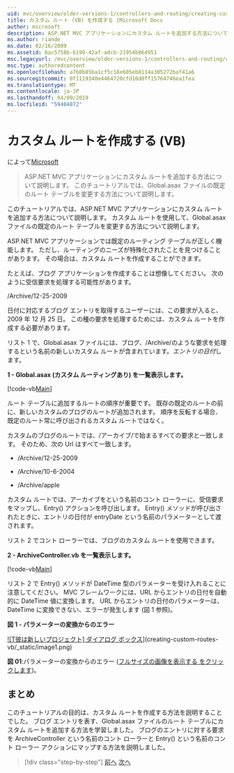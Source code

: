 ```yaml
---
uid: mvc/overview/older-versions-1/controllers-and-routing/creating-custom-routes-vb
title: カスタム ルート (VB) を作成する |Microsoft Docs
author: microsoft
description: ASP.NET MVC アプリケーションにカスタム ルートを追加する方法について説明します。 このチュートリアルでは、Global.asax ファイルの既定のルート テーブルを変更する方法について説明します。
ms.author: riande
ms.date: 02/16/2009
ms.assetid: 6ac5758b-6199-42af-adcb-21954b864951
msc.legacyurl: /mvc/overview/older-versions-1/controllers-and-routing/creating-custom-routes-vb
msc.type: authoredcontent
ms.openlocfilehash: a7b8b85ba1cf5c18e605eb8114a305272baf41a6
ms.sourcegitcommit: 0f1119340e4464720cfd16d0ff15764746ea1fea
ms.translationtype: MT
ms.contentlocale: ja-JP
ms.lasthandoff: 04/09/2019
ms.locfileid: "59404872"
---
```

# <a name="creating-custom-routes-vb"></a>カスタム ルートを作成する (VB)

によって[Microsoft](https://github.com/microsoft)

> ASP.NET MVC アプリケーションにカスタム ルートを追加する方法について説明します。 このチュートリアルでは、Global.asax ファイルの既定のルート テーブルを変更する方法について説明します。


このチュートリアルでは、ASP.NET MVC アプリケーションにカスタム ルートを追加する方法について説明します。 カスタム ルートを使用して、Global.asax ファイルの既定のルート テーブルを変更する方法について説明します。

ASP.NET MVC アプリケーションでは既定のルーティング テーブルが正しく機能します。 ただし、ルーティングのニーズが特殊化されたことを見つけることがあります。 その場合は、カスタム ルートを作成することができます。

たとえば、ブログ アプリケーションを作成することは想像してください。 次のように受信要求を処理する可能性があります。

/Archive/12-25-2009

日付に対応するブログ エントリを取得するユーザーには、この要求が入ると、2009 年 12 月 25 日。 この種の要求を処理するためには、カスタム ルートを作成する必要があります。

リスト 1 で、Global.asax ファイルには、ブログ、/Archive/のような要求を処理するという名前の新しいカスタム ルートが含まれています。*エントリの日付*します。

**1 - Global.asax (カスタム ルーティングあり) を一覧表示します。**

[!code-vb[Main](creating-custom-routes-vb/samples/sample1.vb)]

ルート テーブルに追加するルートの順序が重要です。 既存の既定のルートの前に、新しいカスタムのブログのルートが追加されます。 順序を反転する場合、既定のルート常に呼び出されるカスタム ルートではなく。

カスタムのブログのルートでは、/アーカイブ/で始まるすべての要求と一致します。 そのため、次の Url はすべて一致します。

- /Archive/12-25-2009

- /Archive/10-6-2004

- /Archive/apple

カスタム ルートでは、アーカイブをという名前のコント ローラーに、受信要求をマップし、Entry() アクションを呼び出します。 Entry() メソッドが呼び出されたときに、エントリの日付が entryDate という名前のパラメーターとして渡されます。

リスト 2 でコント ローラーでは、ブログのカスタム ルートを使用できます。

**2 - ArchiveController.vb を一覧表示します。**

[!code-vb[Main](creating-custom-routes-vb/samples/sample2.vb)]

リスト 2 で Entry() メソッドが DateTime 型のパラメーターを受け入れることに注意してください。 MVC フレームワークには、URL からエントリの日付を自動的に DateTime 値に変換します。 URL からエントリの日付のパラメーターは、DateTime に変換できない、エラーが発生します (図 1 参照)。

**図 1 - パラメーターの変換からのエラー**


[![T彼は新しいプロジェクト] ダイアログ ボックス](creating-custom-routes-vb/_static/image1.jpg)](creating-custom-routes-vb/_static/image1.png)

**図 01**:パラメーターの変換からのエラー ([フルサイズの画像を表示する をクリックします](creating-custom-routes-vb/_static/image2.png))。


## <a name="summary"></a>まとめ

このチュートリアルの目的は、カスタム ルートを作成する方法を説明することでした。 ブログ エントリを表す、Global.asax ファイルのルート テーブルにカスタム ルートを追加する方法を学習しました。 ブログのエントリに対する要求を ArchiveController という名前のコント ローラーと Entry() という名前のコント ローラー アクションにマップする方法を説明しました。

> [!div class="step-by-step"]
> [前へ](asp-net-mvc-controller-overview-vb.md)
> [次へ](creating-a-route-constraint-vb.md)
